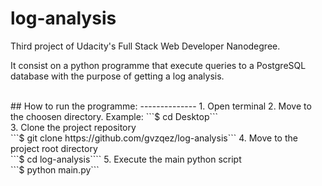 # log-analysis
Third project of Udacity's Full Stack Web Developer Nanodegree.

It consist on a python programme that execute queries to a PostgreSQL database with the purpose of getting a log analysis.
<br />

<br />
## How to run the programme:
--------------
1. Open terminal
2. Move to the choosen directory. Example:  ```$ cd Desktop```<br />
3. Clone the project repository <br />
```$ git clone https://github.com/gvzqez/log-analysis```
4. Move to the project root directory <br />
```$ cd log-analysis````
5. Execute the main python script <br />
```$ python main.py```
